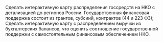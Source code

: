 Сделать интерактивную карту распределения госсредств на НКО с детализацией до регионов России. Государственная финансовая поддержка состоит из грантов, субсиий, контрактов (44 и 223 ФЗ);
Сделать интерактивную карту с распределением выручки из бухгалтерских балансов, что оценить соотношение государственной поддержки с самостоятельным финансовым обеспечением НКО.